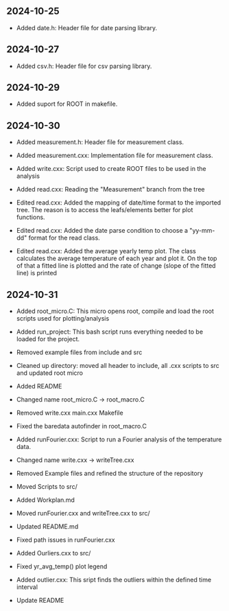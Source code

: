 ## 2024-10-25

- Added date.h: Header file for date parsing library.

## 2024-10-27

- Added csv.h: Header file for csv parsing library.

## 2024-10-29

- Added suport for ROOT in makefile.

## 2024-10-30

- Added measurement.h: Header file for measurement class.

- Added measurement.cxx: Implementation file for measurement class.

- Added write.cxx: Script used to create ROOT files to be used in the analysis

- Added read.cxx: Reading the "Measurement" branch from the tree

- Edited read.cxx: Added the mapping of date/time format to the imported tree. The reason is to access the leafs/elements better for plot functions.

- Edited read.cxx: Added the date parse condition to choose a "yy-mm-dd" format for the read class.

- Edited read.cxx: Added the average yearly temp plot. The class calculates the average temperature of each year and plot it. On the top of that a fitted line is plotted and the rate of change (slope of the fitted line) is printed



## 2024-10-31

- Added root_micro.C: This micro opens root, compile and load the root scripts used for plotting/analysis

- Added run_project: This bash script runs everything needed to be loaded for the project.

- Removed example files from include and src

- Cleaned up directory: moved all header to include, all .cxx scripts to src and updated root micro

- Added README

- Changed name root_micro.C -> root_macro.C

- Removed write.cxx main.cxx Makefile

- Fixed the baredata autofinder in root_macro.C

- Added runFourier.cxx: Script to run a Fourier analysis of the temperature data.

- Changed name write.cxx -> writeTree.cxx

- Removed Example files and refined the structure of the repository

- Moved Scripts to src/

- Added Workplan.md 

- Moved runFourier.cxx and writeTree.cxx to src/

- Updated README.md

- Fixed path issues in runFourier.cxx

- Added Ourliers.cxx to src/

- Fixed yr_avg_temp() plot legend

- Added outlier.cxx: This sript finds the outliers within the defined time interval 

- Update README
